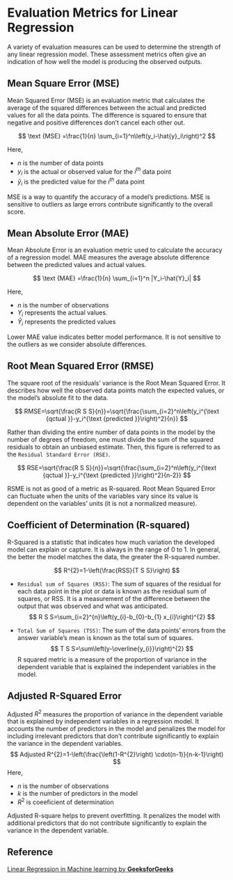 # Evaluation Metrics for Linear Regression

A variety of evaluation measures can be used to determine the strength of any linear regression model. These assessment metrics often give an indication of how well the model is producing the observed outputs.

## Mean Square Error (MSE)

Mean Squared Error (MSE) is an evaluation metric that calculates the average of the squared differences between the actual and predicted values for all the data points. The difference is squared to ensure that negative and positive differences don’t cancel each other out.

$$
\text {MSE} =\frac{1}{n} \sum_{i=1}^n\left(y_i-\hat{y}_i\right)^2
$$

Here,
- $n$ is the number of data points
- $y_i$ is the actual or observed value for the $i^{th}$ data point
- $\hat{y}_i$ is the predicted value for the $i^{th}$ data point

MSE is a way to quantify the accuracy of a model’s predictions. MSE is sensitive to outliers as large errors contribute significantly to the overall score.

## Mean Absolute Error (MAE)

Mean Absolute Error is an evaluation metric used to calculate the accuracy of a regression model. MAE measures the average absolute difference between the predicted values and actual values.

$$
\text {MAE} =\frac{1}{n} \sum_{i=1}^n |Y_i-\hat{Y}_i|
$$

Here,
- $n$ is the number of observations
- $Y_i$ represents the actual values.
- $\hat{Y}_i$ represents the predicted values

Lower MAE value indicates better model performance. It is not sensitive to the outliers as we consider absolute differences.

## Root Mean Squared Error (RMSE)

The square root of the residuals’ variance is the Root Mean Squared Error. It describes how well the observed data points match the expected values, or the model’s absolute fit to the data.

$$
RMSE=\sqrt{\frac{R S S}{n}}=\sqrt{\frac{\sum_{i=2}^n\left(y_i^{\text {qctual }}-y_i^{\text {predicted }}\right)^2}{n}}
$$

Rather than dividing the entire number of data points in the model by the number of degrees of freedom, one must divide the sum of the squared residuals to obtain an unbiased estimate. Then, this figure is referred to as the `Residual Standard Error (RSE)`.

$$
RSE=\sqrt{\frac{R S S}{n}}=\sqrt{\frac{\sum_{i=2}^n\left(y_i^{\text {qctual }}-y_i^{\text {predicted }}\right)^2}{n-2}}
$$

RSME is not as good of a metric as R-squared. Root Mean Squared Error can fluctuate when the units of the variables vary since its value is dependent on the variables’ units (it is not a normalized measure).

## Coefficient of Determination (R-squared)

R-Squared is a statistic that indicates how much variation the developed model can explain or capture. It is always in the range of $0$ to $1$. In general, the better the model matches the data, the greater the R-squared number.

$$
R^{2}=1-\left(\frac{RSS}{T S S}\right)
$$

- `Residual sum of Squares (RSS)`: The sum of squares of the residual for each data point in the plot or data is known as the residual sum of squares, or RSS. It is a measurement of the difference between the output that was observed and what was anticipated.
$$
R S S=\sum_{i=2}^{n}\left(y_{i}-b_{0}-b_{1} x_{i}\right)^{2}
$$

- `Total Sum of Squares (TSS)`: The sum of the data points’ errors from the answer variable’s mean is known as the total sum of squares.
$$
T S S=\sum\left(y-\overline{y_{i}}\right)^{2}
$$
R squared metric is a measure of the proportion of variance in the dependent variable that is explained the independent variables in the model.

## Adjusted R-Squared Error

Adjusted $R^{2}$ measures the proportion of variance in the dependent variable that is explained by independent variables in a regression model. It accounts the number of predictors in the model and penalizes the model for including irrelevant predictors that don’t contribute significantly to explain the variance in the dependent variables.
$$
Adjusted R^{2}=1-\left(\frac{\left(1-R^{2}\right) \cdot(n-1)}{n-k-1}\right)
$$
Here,
- $n$ is the number of observations
- $k$ is the number of predictors in the model
- $R^{2}$ is coeeficient of determination

Adjusted R-square helps to prevent overfitting. It penalizes the model with additional predictors that do not contribute significantly to explain the variance in the dependent variable.

## Reference

[Linear Regression in Machine learning by **GeeksforGeeks**](https://www.geeksforgeeks.org/ml-linear-regression/)